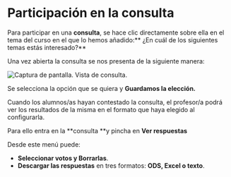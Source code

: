 
# Participación en la consulta

Para participar en una **consulta**, se hace clic directamente sobre ella en el tema del curso en el que lo hemos añadido:** ¿En cuál de los siguientes temas estás interesado?**

Una vez abierta la consulta se nos presenta de la siguiente manera:


![Captura de pantalla. Vista de consulta.](/assets/Selección_296.png)

Se selecciona la opción que se quiera y **Guardamos la elección.**

Cuando los alumnos/as hayan contestado la consulta, el profesor/a podrá ver los resultados de la misma en el formato que haya elegido al configurarla.

Para ello entra en la **consulta **y pincha en **Ver respuestas**

Desde este menú puede:

- **Seleccionar votos y Borrarlas**.
- **Descargar las respuestas** en tres formatos: **ODS, Excel o texto**.
